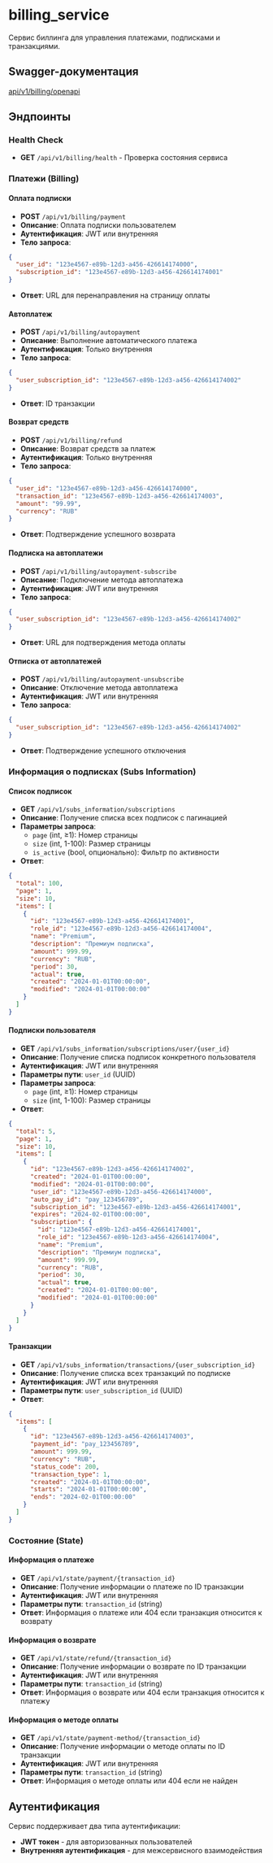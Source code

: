 # billing_service

Сервис биллинга для управления платежами, подписками и транзакциями.

## Swagger-документация

[api/v1/billing/openapi](http://127.0.0.1/api/v1/billing/openapi)

## Эндпоинты

### Health Check
- **GET** `/api/v1/billing/health` - Проверка состояния сервиса

### Платежи (Billing)

#### Оплата подписки
- **POST** `/api/v1/billing/payment`
- **Описание**: Оплата подписки пользователем
- **Аутентификация**: JWT или внутренняя
- **Тело запроса**:
```json
{
  "user_id": "123e4567-e89b-12d3-a456-426614174000",
  "subscription_id": "123e4567-e89b-12d3-a456-426614174001"
}
```
- **Ответ**: URL для перенаправления на страницу оплаты

#### Автоплатеж
- **POST** `/api/v1/billing/autopayment`
- **Описание**: Выполнение автоматического платежа
- **Аутентификация**: Только внутренняя
- **Тело запроса**:
```json
{
  "user_subscription_id": "123e4567-e89b-12d3-a456-426614174002"
}
```
- **Ответ**: ID транзакции

#### Возврат средств
- **POST** `/api/v1/billing/refund`
- **Описание**: Возврат средств за платеж
- **Аутентификация**: Только внутренняя
- **Тело запроса**:
```json
{
  "user_id": "123e4567-e89b-12d3-a456-426614174000",
  "transaction_id": "123e4567-e89b-12d3-a456-426614174003",
  "amount": "99.99",
  "currency": "RUB"
}
```
- **Ответ**: Подтверждение успешного возврата

#### Подписка на автоплатежи
- **POST** `/api/v1/billing/autopayment-subscribe`
- **Описание**: Подключение метода автоплатежа
- **Аутентификация**: JWT или внутренняя
- **Тело запроса**:
```json
{
  "user_subscription_id": "123e4567-e89b-12d3-a456-426614174002"
}
```
- **Ответ**: URL для подтверждения метода оплаты

#### Отписка от автоплатежей
- **POST** `/api/v1/billing/autopayment-unsubscribe`
- **Описание**: Отключение метода автоплатежа
- **Аутентификация**: JWT или внутренняя
- **Тело запроса**:
```json
{
  "user_subscription_id": "123e4567-e89b-12d3-a456-426614174002"
}
```
- **Ответ**: Подтверждение успешного отключения

### Информация о подписках (Subs Information)

#### Список подписок
- **GET** `/api/v1/subs_information/subscriptions`
- **Описание**: Получение списка всех подписок с пагинацией
- **Параметры запроса**:
  - `page` (int, ≥1): Номер страницы
  - `size` (int, 1-100): Размер страницы
  - `is_active` (bool, опционально): Фильтр по активности
- **Ответ**:
```json
{
  "total": 100,
  "page": 1,
  "size": 10,
  "items": [
    {
      "id": "123e4567-e89b-12d3-a456-426614174001",
      "role_id": "123e4567-e89b-12d3-a456-426614174004",
      "name": "Premium",
      "description": "Премиум подписка",
      "amount": 999.99,
      "currency": "RUB",
      "period": 30,
      "actual": true,
      "created": "2024-01-01T00:00:00",
      "modified": "2024-01-01T00:00:00"
    }
  ]
}
```

#### Подписки пользователя
- **GET** `/api/v1/subs_information/subscriptions/user/{user_id}`
- **Описание**: Получение списка подписок конкретного пользователя
- **Аутентификация**: JWT или внутренняя
- **Параметры пути**: `user_id` (UUID)
- **Параметры запроса**:
  - `page` (int, ≥1): Номер страницы
  - `size` (int, 1-100): Размер страницы
- **Ответ**:
```json
{
  "total": 5,
  "page": 1,
  "size": 10,
  "items": [
    {
      "id": "123e4567-e89b-12d3-a456-426614174002",
      "created": "2024-01-01T00:00:00",
      "modified": "2024-01-01T00:00:00",
      "user_id": "123e4567-e89b-12d3-a456-426614174000",
      "auto_pay_id": "pay_123456789",
      "subscription_id": "123e4567-e89b-12d3-a456-426614174001",
      "expires": "2024-02-01T00:00:00",
      "subscription": {
        "id": "123e4567-e89b-12d3-a456-426614174001",
        "role_id": "123e4567-e89b-12d3-a456-426614174004",
        "name": "Premium",
        "description": "Премиум подписка",
        "amount": 999.99,
        "currency": "RUB",
        "period": 30,
        "actual": true,
        "created": "2024-01-01T00:00:00",
        "modified": "2024-01-01T00:00:00"
      }
    }
  ]
}
```

#### Транзакции
- **GET** `/api/v1/subs_information/transactions/{user_subscription_id}`
- **Описание**: Получение списка всех транзакций по подписке
- **Аутентификация**: JWT или внутренняя
- **Параметры пути**: `user_subscription_id` (UUID)
- **Ответ**:
```json
{
  "items": [
    {
      "id": "123e4567-e89b-12d3-a456-426614174003",
      "payment_id": "pay_123456789",
      "amount": 999.99,
      "currency": "RUB",
      "status_code": 200,
      "transaction_type": 1,
      "created": "2024-01-01T00:00:00",
      "starts": "2024-01-01T00:00:00",
      "ends": "2024-02-01T00:00:00"
    }
  ]
}
```

### Состояние (State)

#### Информация о платеже
- **GET** `/api/v1/state/payment/{transaction_id}`
- **Описание**: Получение информации о платеже по ID транзакции
- **Аутентификация**: JWT или внутренняя
- **Параметры пути**: `transaction_id` (string)
- **Ответ**: Информация о платеже или 404 если транзакция относится к возврату

#### Информация о возврате
- **GET** `/api/v1/state/refund/{transaction_id}`
- **Описание**: Получение информации о возврате по ID транзакции
- **Аутентификация**: JWT или внутренняя
- **Параметры пути**: `transaction_id` (string)
- **Ответ**: Информация о возврате или 404 если транзакция относится к платежу

#### Информация о методе оплаты
- **GET** `/api/v1/state/payment-method/{transaction_id}`
- **Описание**: Получение информации о методе оплаты по ID транзакции
- **Аутентификация**: JWT или внутренняя
- **Параметры пути**: `transaction_id` (string)
- **Ответ**: Информация о методе оплаты или 404 если не найден

## Аутентификация

Сервис поддерживает два типа аутентификации:
- **JWT токен** - для авторизованных пользователей
- **Внутренняя аутентификация** - для межсервисного взаимодействия
